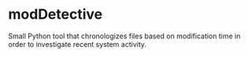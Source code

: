 # modDetective
Small Python tool that chronologizes files based on modification time in order to investigate recent system activity.
